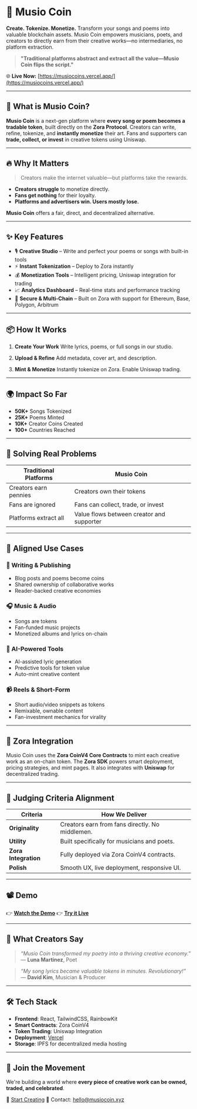 

# 🎵 Musio Coin

**Create. Tokenize. Monetize.**
Transform your songs and poems into valuable blockchain assets. Musio Coin empowers musicians, poets, and creators to directly earn from their creative works—no intermediaries, no platform extraction.

> **"Traditional platforms abstract and extract all the value—Musio Coin flips the script."**

🌐 **Live Now:** [https://musiocoins.vercel.app/](https://musiocoins.vercel.app/)

---

## 🚀 What is Musio Coin?

**Musio Coin** is a next-gen platform where **every song or poem becomes a tradable token**, built directly on the **Zora Protocol**. Creators can write, refine, tokenize, and **instantly monetize** their art. Fans and supporters can **trade, collect, or invest** in creative tokens using Uniswap.

---

## 🔥 Why It Matters

> Creators make the internet valuable—but platforms take the rewards.

* **Creators struggle** to monetize directly.
* **Fans get nothing** for their loyalty.
* **Platforms and advertisers win. Users mostly lose.**

**Musio Coin** offers a fair, direct, and decentralized alternative.

---

## ✨ Key Features

* 🎙 **Creative Studio** – Write and perfect your poems or songs with built-in tools
* ⚡ **Instant Tokenization** – Deploy to Zora instantly
* 💰 **Monetization Tools** – Intelligent pricing, Uniswap integration for trading
* 📈 **Analytics Dashboard** – Real-time stats and performance tracking
* 🔐 **Secure & Multi-Chain** – Built on Zora with support for Ethereum, Base, Polygon, Arbitrum

---

## 📦 How It Works

1. **Create Your Work**
   Write lyrics, poems, or full songs in our studio.

2. **Upload & Refine**
   Add metadata, cover art, and description.

3. **Mint & Monetize**
   Instantly tokenize on Zora. Enable Uniswap trading.

---

## 🌍 Impact So Far

* **50K+** Songs Tokenized
* **25K+** Poems Minted
* **10K+** Creator Coins Created
* **100+** Countries Reached

---

## 🧠 Solving Real Problems

| Traditional Platforms | Musio Coin                                |
| --------------------- | ----------------------------------------- |
| Creators earn pennies | Creators own their tokens                 |
| Fans are ignored      | Fans can collect, trade, or invest        |
| Platforms extract all | Value flows between creator and supporter |

---

## 🎯 Aligned Use Cases

### 📝 Writing & Publishing

* Blog posts and poems become coins
* Shared ownership of collaborative works
* Reader-backed creative economies

### 🎧 Music & Audio

* Songs are tokens
* Fan-funded music projects
* Monetized albums and lyrics on-chain

### 🧠 AI-Powered Tools

* AI-assisted lyric generation
* Predictive tools for token value
* Auto-mint creative content

### 📹 Reels & Short-Form

* Short audio/video snippets as tokens
* Remixable, ownable content
* Fan-investment mechanics for virality

---

## 🔌 Zora Integration

Musio Coin uses the **Zora CoinV4 Core Contracts** to mint each creative work as an on-chain token. The **Zora SDK** powers smart deployment, pricing strategies, and mint pages.
It also integrates with **Uniswap** for decentralized trading.

---

## 🧪 Judging Criteria Alignment

| Criteria             | How We Deliver                                  |
| -------------------- | ----------------------------------------------- |
| **Originality**      | Creators earn from fans directly. No middlemen. |
| **Utility**          | Built specifically for musicians and poets.     |
| **Zora Integration** | Fully deployed via Zora CoinV4 contracts.       |
| **Polish**           | Smooth UX, live deployment, responsive UI.      |

---

## 📽 Demo

👉 [**Watch the Demo**](#)
👉 [**Try it Live**](https://musiocoins.vercel.app/)

---

## 👥 What Creators Say

> *“Musio Coin transformed my poetry into a thriving creative economy.”*
> — **Luna Martinez**, Poet

> *“My song lyrics became valuable tokens in minutes. Revolutionary!”*
> — **David Kim**, Musician & Producer

---

## 🛠 Tech Stack

* **Frontend**: React, TailwindCSS, RainbowKit
* **Smart Contracts**: Zora CoinV4
* **Token Trading**: Uniswap Integration
* **Deployment**: [Vercel](https://musiocoins.vercel.app/)
* **Storage**: IPFS for decentralized media hosting

---

## 🤝 Join the Movement

We're building a world where **every piece of creative work can be owned, traded, and celebrated**.

🔗 [Start Creating](https://musiocoins.vercel.app/)
📨 Contact: [hello@musiocoin.xyz](mailto:hello@musiocoin.xyz)

